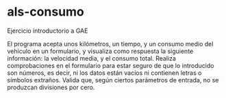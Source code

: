 # als-consumo
 Ejercicio introductorio a GAE
 
 El programa acepta unos kilómetros, un tiempo, y un consumo medio del vehículo en un formulario, y visualiza como respuesta la siguiente información: la velocidad media, y el consumo total. Realiza comprobaciones en el formulario para estar seguro de que lo introducido son números, es decir, ni los datos están vacíos ni contienen letras o símbolos extraños. Valida que, según ciertos parámetros de entrada, no se produzcan divisiones por cero.
